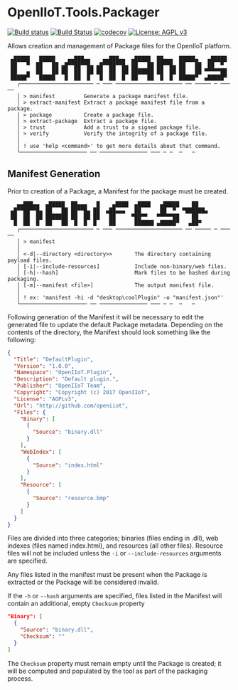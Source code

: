 ﻿<h1>OpenIIoT.Tools.Packager</h1>

[![Build status](https://ci.appveyor.com/api/projects/status/6wksxf5pw8og1w31?svg=true)](https://ci.appveyor.com/project/OpenIIoTAdmin/openiiot-tools-packager)
[![Build Status](https://travis-ci.org/OpenIIoT/OpenIIoT.Tools.Packager.svg?branch=master)](https://travis-ci.org/OpenIIoT/OpenIIoT.Tools.Packager)
[![codecov](https://codecov.io/gh/OpenIIoT/OpenIIoT.Tools.Packager/branch/master/graph/badge.svg)](https://codecov.io/gh/OpenIIoT/OpenIIoT.Tools.Packager)
[![License: AGPL v3](https://img.shields.io/badge/License-AGPL%20v3-blue.svg)](https://github.com/OpenIIoT/OpenIIoT.Tools.Packager/blob/master/LICENSE)

Allows creation and management of Package files for the OpenIIoT platform.

```
 ▄█████   █████    ▄▄███▄▄    ▄▄███▄▄  ▄█████  ██▄▄▄  █████▄   ▄█████
 ██   ▀  ██   ██ ▄█▀▀██▀▀█▄ ▄█▀▀██▀▀█▄ ██   ██ ██▀▀█▄ ██   ██  ██  ▀
 ██   ▄  ██   ██ ██  ██  ██ ██  ██  ██ ███████ ██  ██ ██   ██ ▀▀▀▀▀██
 █████▀   █████   █  ██  █   █  ██  █  ██   ██  █  █  █████▀  ▄█████▀
   ┌─────────────────────── ─ ─── ───────────────────── ── ───── ─ ───   ──
   │ > manifest         Generate a package manifest file.
   │ > extract-manifest Extract a package manifest file from a package.
   │ > package          Create a package file.
   │ > extract-package  Extract a package file.
   │ > trust            Add a trust to a signed package file.
   │ > verify           Verify the integrity of a package file.
   │
   │ ! use 'help <command>' to get more details about that command.
   └───────────────────── ── ─────────────── ─── ─ ─  ─   ─
```

## Manifest Generation

Prior to creation of a Package, a Manifest for the package must be created.  

```
   ▄▄███▄▄  ▄█████  ██▄▄▄   █    ▄████  ▄████   ▄█████    ██
 ▄█▀▀██▀▀█▄ ██   ██ ██▀▀█▄ ██  ▄██▄▄▄   ██      ██  ▀  ▀██████▄
 ██  ██  ██ ███████ ██  ██ ██   ██     ▀██▀▀   ▀▀▀▀▀██    ██
  █  ██  █  ██   ██  █  █  █    ██      ██████ ▄█████▀   ▄██▀
   ┌─────────────────────── ─ ─── ───────────────────── ── ───── ─ ───   ──
   │ > manifest
   │
   │ <-d|--directory <directory>>       The directory containing payload files.
   │ [-i|--include-resources]           Include non-binary/web files.
   │ [-h|--hash]                        Mark files to be hashed during packaging.
   │ [-m|--manifest <file>]             The output manifest file.
   │
   │ ! ex: 'manifest -hi -d "desktop\coolPlugin" -o "manifest.json"'
   └───────────────────── ── ─────────────── ─── ─ ─  ─   ─
```

Following generation of the Manifest it will be necessary to edit the generated 
file to update the default Package metadata.  Depending on the contents of the directory,
the Manifest should look something like the following:

```json
{
  "Title": "DefaultPlugin",
  "Version": "1.0.0",
  "Namespace": "OpenIIoT.Plugin",
  "Description": "Default plugin.",
  "Publisher": "OpenIIoT Team",
  "Copyright": "Copyright (c) 2017 OpenIIoT",
  "License": "AGPLv3",
  "Url": "http://github.com/openiiot",
  "Files": {
    "Binary": [
      {
        "Source": "binary.dll"
      }
    ],
    "WebIndex": [
      {
        "Source": "index.html"
      }
    ],
    "Resource": [
      {
        "Source": "resource.bmp"
      }
    ]
  }
}
```

Files are divided into three categories; binaries (files ending in .dll), 
web indexes (files named index.html), and resources (all other files).  Resource files will not be included unless the ```-i``` or ```--include-resources``` 
arguments are specified.

Any files listed in the manifest must be present when the Package is extracted or the Package will
be considered invalid.  

If the ```-h``` or ```--hash``` arguments are specified, files listed in the Manifest will contain an additional, empty ```Checksum``` property

```json
"Binary": [
  {
    "Source": "binary.dll",
    "Checksum": ""
  }
]
```

The ```Checksum``` property must remain empty until the Package is created; it will be computed and populated by the tool as part of the packaging process.